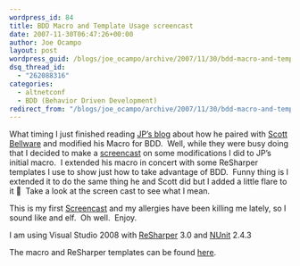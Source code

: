 ```yaml
---
wordpress_id: 84
title: BDD Macro and Template Usage screencast
date: 2007-11-30T06:47:26+00:00
author: Joe Ocampo
layout: post
wordpress_guid: /blogs/joe_ocampo/archive/2007/11/30/bdd-macro-and-template-usage-screencast.aspx
dsq_thread_id:
  - "262088316"
categories:
  - altnetconf
  - BDD (Behavior Driven Development)
redirect_from: "/blogs/joe_ocampo/archive/2007/11/30/bdd-macro-and-template-usage-screencast.aspx/"
---
```

What timing I just finished reading <a href="http://codebetter.com/blogs/jean-paul_boodhoo/archive/2007/11/29/getting-started-with-bdd-style-context-specification-base-na.aspx" target="_blank">JP&#8217;s blog</a> about how he paired with <a href="http://codebetter.com/blogs/scott.bellware/" target="_blank">Scott Bellware</a> and modified his Macro for BDD.&nbsp; Well, while they were busy doing that I decided to make a <a href="http://screencast.lostechies.com/screencasts/agilejoe/bdd_macro_fun/Joe_Ocampo_BDD_Macro_Fun.html" target="_blank">screencast</a> on some modifications I did to JP&#8217;s initial macro.&nbsp; I extended his macro in concert with some ReSharper templates I use to show just how to take advantage of BDD.&nbsp; Funny thing is I extended it to do the same thing he and Scott did but I added a little flare to it 🙂&nbsp; Take a look at the screen cast to see what I mean.

This is my first <a href="http://screencast.lostechies.com/screencasts/agilejoe/bdd_macro_fun/Joe_Ocampo_BDD_Macro_Fun.html" target="_blank">Screencast</a> and my allergies have been killing me lately, so I sound like and elf.&nbsp; Oh well.&nbsp; Enjoy.

I am using Visual Studio 2008 with <a href="http://www.jetbrains.com/resharper/" target="_blank">ReSharper</a> 3.0 and <a href="http://www.nunit.org/" target="_blank">NUnit</a> 2.4.3

The macro and ReSharper templates can be found <a href="http://agilejoe.googlecode.com/files/BDDMacrosAndReSharperTemplates.zip" target="_blank">here</a>.